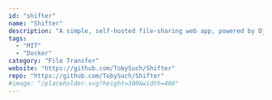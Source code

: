 ```yaml
---
id: "shifter"
name: "Shifter"
description: "A simple, self-hosted file-sharing web app, powered by Django."
tags:
  - "MIT"
  - "Docker"
category: "File Transfer"
website: "https://github.com/TobySuch/Shifter"
repo: "https://github.com/TobySuch/Shifter"
#image: "/placeholder.svg?height=300&width=400"
---
```


